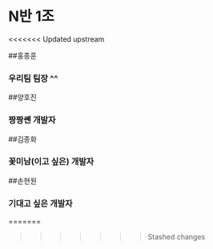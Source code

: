 # N반 1조
<<<<<<< Updated upstream

##홍종훈
### 우리팀 팀장 ^^
##양호진
### 짱짱쏀 개발자
##김종화
### 꽃미남(이고 싶은) 개발자
##손현원
### 기대고 싶은 개발자
=======
>>>>>>> Stashed changes
